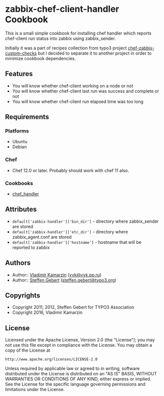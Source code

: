 # zabbix-chef-client-handler Cookbook

This is a small simple cookbook for installing chef handler which reports chef-client run status into zabbix using
zabbix_sender.

Initially it was a part of recipes collection from typo3 project [chef-zabbix-custom-checks](https://github.com/StephenKing/chef-zabbix-custom-checks)
but I decided to separate it to another project in order to minimize cookbook dependencies.

## Features

* You will know whether chef-client working on a node or not
* You will know whether chef-client last run was success and complete or not
* You will know whether chef-client run elapsed time was too long

## Requirements

### Platforms

* Ubuntu
* Debian

### Chef

* Chef 12.0 or later. Probably should work with chef 11 also.

### Cookbooks

* [chef_handler](https://github.com/chef-cookbooks/chef_handler)

## Attributes

* `default['zabbix-handler']['bin_dir']` - directory where zabbix_sender are stored
* `default['zabbix-handler']['etc_dir']` - directory where zabbix_agent.conf are stored
* `default['zabbix-handler']['hostname']` - hostname that will be reported to zabbix

## Authors

* Author:: [Vladimir Kamarzin](https://github.com/bitfag) (<vvk@vvk.pp.ru>)
* Author:: [Steffen Gebert](https://github.com/StephenKing) (<steffen.gebert@typo3.org>)

## Copyrights

* Copyright 2011, 2012, Steffen Gebert for TYPO3 Association
* Copyright 2016, Vladimir Kamarzin

## License

Licensed under the Apache License, Version 2.0 (the "License");
you may not use this file except in compliance with the License.
You may obtain a copy of the License at

    http://www.apache.org/licenses/LICENSE-2.0

Unless required by applicable law or agreed to in writing, software
distributed under the License is distributed on an "AS IS" BASIS,
WITHOUT WARRANTIES OR CONDITIONS OF ANY KIND, either express or implied.
See the License for the specific language governing permissions and
limitations under the License.

